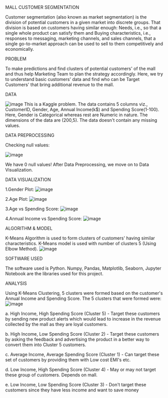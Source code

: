 MALL CUSTOMER SEGMENTATION

Customer segmentation (also known as market segmentation) is the division of potential customers in a given market into discrete groups. That division is based on customers having similar enough: Needs, i.e., so that a single whole product can satisfy them and Buying characteristics, i.e., responses to messaging, marketing channels, and sales channels, that a single go-to-market approach can be used to sell to them competitively and economically. 

PROBLEM

To make predictions and find clusters of potential customers' of the mall and thus help Marketing Team to plan the strategy accordingly. Here, we try to understand basic customers' data and find who can be Target Customers' that bring additional revenue to the mall.

DATA
 
![image](https://user-images.githubusercontent.com/73286521/103289426-27576000-4a0d-11eb-8e48-b8f5b5fe2dbd.png)
This is a Kaggle problem. The data contains 5 columns viz., CustomerID, Gender, Age, Annual Income(k$) and Spending Score(1-100). Here, Gender is Categorical whereas rest are Numeric in nature. The dimensions of the data are (200,5). The data doesn't contain any missing values.

DATA PREPROCESSING

Checking null values:

![image](https://user-images.githubusercontent.com/73286521/103289692-ce3bfc00-4a0d-11eb-8895-fc7e4c72907d.png)

We have 0 null values!
After Data Preprocessing, we move on to Data Visualization.

DATA VISUALIZATION

1.Gender Plot:
![image](https://user-images.githubusercontent.com/73286521/103290110-c6c92280-4a0e-11eb-8fad-a078e52ca7a1.png)

2.Age Plot:
![image](https://user-images.githubusercontent.com/73286521/103290144-dfd1d380-4a0e-11eb-89f0-3dc59fcecbe3.png)

3.Age vs Spending Score:
![image](https://user-images.githubusercontent.com/73286521/103290212-fed06580-4a0e-11eb-8bca-5a8d77997c96.png)

4.Annual Income vs Spending Score:
![image](https://user-images.githubusercontent.com/73286521/103290257-1dcef780-4a0f-11eb-8bd8-7936a837fd58.png)

ALGORITHM & MODEL

K-Means Algorithm is used to form clusters of customers' having similar characteristics. K-Means model is used with number of clusters 5 (Using Elbow Method). 
![image](https://user-images.githubusercontent.com/73286521/103290316-48b94b80-4a0f-11eb-8576-4c0061719fad.png)

SOFTWARE USED

The software used is Python. Numpy, Pandas, Matplotlib, Seaborn, Jupyter Notebook are the libraries used for this project.

ANALYSIS

Using K-Means Clustering, 5 clusters were formed based on the customer's Annual Income and Spending Score.
The 5 clusters that were formed were:
![image](https://user-images.githubusercontent.com/73286521/103290434-8d44e700-4a0f-11eb-9c8c-059279f50316.png)

a. High Income, High Spending Score (Cluster 5) - Target these customers by sending new product alerts which would lead to increase in the revenue collected by the mall as they are loyal customers.

b. High Income, Low Spending Score (Cluster 2) - Target these customers by asking the feedback and advertising the product in a better way to convert them into Cluster 5 customers.

c. Average Income, Average Spending Score (Cluster 1) - Can target these set of customers by providing them with Low cost EMI's etc.

d. Low Income, High Spending Score (Cluster 4) - May or may not target these group of customers. Depends on mall.

e. Low Income, Low Spending Score (Cluster 3) - Don't target these customers since they have less income and want to save money
